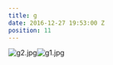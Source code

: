 ```yaml
---
title: g
date: 2016-12-27 19:53:00 Z
position: 11
---
```


![g2.jpg](/uploads/g2.jpg)![g1.jpg](/uploads/g1.jpg)